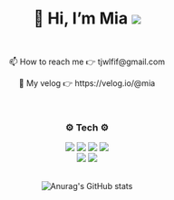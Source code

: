 <div align="center">
  <h1> 👋 Hi, I’m Mia <img src="https://user-images.githubusercontent.com/117281717/205501796-181a79aa-b196-488e-9705-99cb450348e4.png"></h1>
  <br>
  <p> 📫 How to reach me 👉 tjwlfif@gmail.com </p>
  <p> 📒 My velog 👉 https://velog.io/@mia </p>
  <br>
  <div>
    <h3> ⚙️ Tech ⚙️ </h3>
    <img src="https://img.shields.io/badge/Javscript-F7DF1E?style=flat&amp;logo=javascript&amp;logoColor=white">
    <img src="https://img.shields.io/badge/TypeScript-3178C6?style=flat&amp;logo=typescript&amp;logoColor=white">
    <img src="https://img.shields.io/badge/React.js-61DAFB?style=flat&amp;logo=React&amp;logoColor=white">
    <img src="https://img.shields.io/badge/Next.js-000000?style=flat&amp;logo=next.js&amp;logoColor=white">
    <br>
    <img src="https://img.shields.io/badge/styled-components-DB7093?style=flat&amp;logo=styled-components-DB7093&amp;logoColor=white">
    <img src="https://img.shields.io/badge/Tailwind CSS-06B6D4?style=flat&amp;logo=tailwindcss-DB7093&amp;logoColor=white">
  </div>
  <br>
  
  ![Anurag's GitHub stats](https://github-readme-stats.vercel.app/api?username=mia-seo&show_icons=true)
    
</div>
